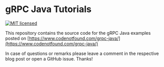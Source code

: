 # gRPC Java Tutorials

[![MIT licensed](https://img.shields.io/badge/license-MIT-blue.svg)](./LICENSE)

This repository contains the source code for the gRPC Java examples posted on [https://www.codenotfound.com/grpc-java/](https://www.codenotfound.com/grpc-java/)

In case of questions or remarks please leave a comment in the respective blog post or open a GitHub issue. Thanks!

